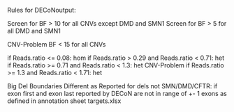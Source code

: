 Rules for DECoNoutput:


Screen for BF > 10 for all CNVs except DMD and SMN1
Screen for BF > 5 for all DMD and SMN1

CNV-Problem BF < 15 for all CNVs

if Reads.ratio <= 0.08: hom
if Reads.ratio > 0.29 and Reads.ratio < 0.71: het
if Reads.ratio >= 0.71 and Reads.ratio < 1.3: het CNV-Problem
if Reads.ratio >= 1.3 and Reads.ratio < 1.71: het


Big Del Boundaries Different as Reported for dels not SMN/DMD/CFTR: if exon first and exon last reported by DECoN are not in range of +- 1 exons as defined in annotation sheet targets.xlsx

